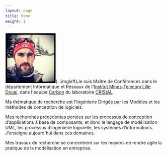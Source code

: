```yaml
---
layout: page
title: home 
weight: 1
---
```



![Manu](/img/manu.png){: .imgleft}Je suis Maître de Conférences dans le département Informatique et Réseaux de l'[Institut Mines-Telecom Lille Douai](https://github.com/thereviewindex/monochrome/archive/master.zip), dans l'équipe [Carbon](http://www.cristal.univ-lille.fr/carbon/) du laboratoire [CRIStAL](http://cristal.univ-lille.fr).

Ma thématique de recherche est l'Ingénierie Dirigée par les Modèles et les méthodes de conception de logiciels.

Mes recherches précédentes portées sur les processus de conception d’applications à base de composants, et donc le langage de modélisation UML, les processus d’ingénierie logicielle, les systèmes d’informations. J’enseigne aujourd'hui dans ces domaines.

Mes travaux de recherche se concentrent sur les moyens de rendre agile la pratique de la modélisation en entreprise.


